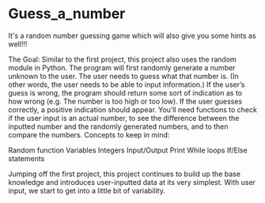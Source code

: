 # Guess_a_number
It's a random number guessing game which will also give you some hints as well!!!

The Goal: Similar to the first project, this project also uses the random module in Python. The program will first randomly generate a number unknown to the user. The user needs to guess what that number is. (In other words, the user needs to be able to input information.) If the user’s guess is wrong, the program should return some sort of indication as to how wrong (e.g. The number is too high or too low). If the user guesses correctly, a positive indication should appear. You’ll need functions to check if the user input is an actual number, to see the difference between the inputted number and the randomly generated numbers, and to then compare the numbers.
Concepts to keep in mind:

Random function
Variables
Integers
Input/Output
Print
While loops
If/Else statements


Jumping off the first project, this project continues to build up the base knowledge and introduces user-inputted data at its very simplest. With user input, we start to get into a little bit of variability.
